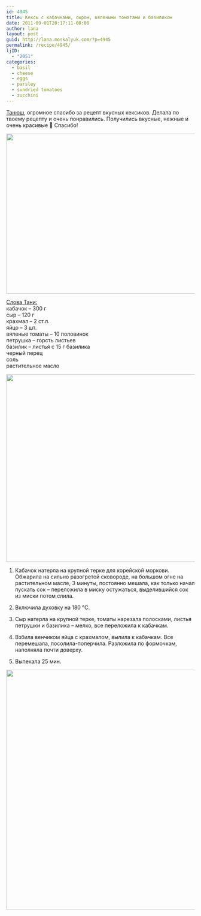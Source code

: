 ```yaml
---
id: 4945
title: Кексы с кабачками, сыром, вялеными томатами и базиликом
date: 2011-09-01T20:17:11-08:00
author: lana
layout: post
guid: http://lana.moskalyuk.com/?p=4945
permalink: /recipe/4945/
ljID:
  - "2051"
categories:
  - basil
  - cheese
  - eggs
  - parsley
  - sundried tomatoes
  - zucchini
---
```

[Танюш](http://pangma-ru.livejournal.com/63185.html), огромное спасибо за рецепт вкусных кексиков. Делала по твоему рецепту и очень понравились. Получились вкусные, нежные и очень красивые 🙂 Спасибо!

<img loading="lazy" class="alignnone" title="Zucchini, sun-dried tomatoes, cheese and basil cupcakes" src="http://farm7.static.flickr.com/6072/6104628953_06ae412057_z.jpg" alt="" width="640" height="427" /> 

[Слова Тани:](http://pangma-ru.livejournal.com/63185.html)  
кабачок &#8211; 300 г  
сыр &#8211; 120 г  
крахмал &#8211; 2 ст.л.  
яйцо &#8211; 3 шт.  
вяленые томаты &#8211; 10 половинок  
петрушка &#8211; горсть листьев  
базилик &#8211; листья с 15 г базилика  
черный перец  
соль  
растительное масло

<img loading="lazy" class="alignnone" title="Zucchini, sun-dried tomatoes, cheese and basil cupcakes" src="http://farm7.static.flickr.com/6073/6104630091_d563fde6e8_z.jpg" alt="" width="640" height="501" /> 

1. Кабачок натерла на крупной терке для корейской моркови. Обжарила на сильно разогретой сковороде, на большом огне на растительном масле, 3 минуты, постоянно мешала, как только начал пускать сок &#8211; переложила в миску остужаться, выделившийся сок из миски потом слила.

2. Включила духовку на 180 °С.

3. Сыр натерла на крупной терке, томаты нарезала полосками, листья петрушки и базилика &#8211; мелко, все переложила к кабачкам.

4. Взбила венчиком яйца с крахмалом, вылила к кабачкам. Все перемешала, посолила-поперчила. Разложила по формочкам, наполняла почти доверху.

5. Выпекала 25 мин.

<img loading="lazy" class="alignnone" title="Zucchini, sun-dried tomatoes, cheese and basil cupcakes" src="http://farm7.static.flickr.com/6072/6104630477_2ff7e780cb_z.jpg" alt="" width="524" height="640" />